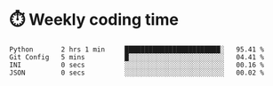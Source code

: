 
# :stopwatch: Weekly coding time
<!--START_SECTION:waka-->

```text
Python       2 hrs 1 min     ████████████████████████░   95.41 %
Git Config   5 mins          █░░░░░░░░░░░░░░░░░░░░░░░░   04.41 %
INI          0 secs          ░░░░░░░░░░░░░░░░░░░░░░░░░   00.16 %
JSON         0 secs          ░░░░░░░░░░░░░░░░░░░░░░░░░   00.02 %
```

<!--END_SECTION:waka-->


<!-- <p> <img src="https://github-readme-stats.vercel.app/api?username=cozgerest&show_icons=true&hide_border=false" />  </p> -->

